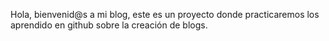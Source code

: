 Hola, bienvenid@s a mi blog, este es un proyecto donde practicaremos los aprendido  en github sobre la creación de blogs.
